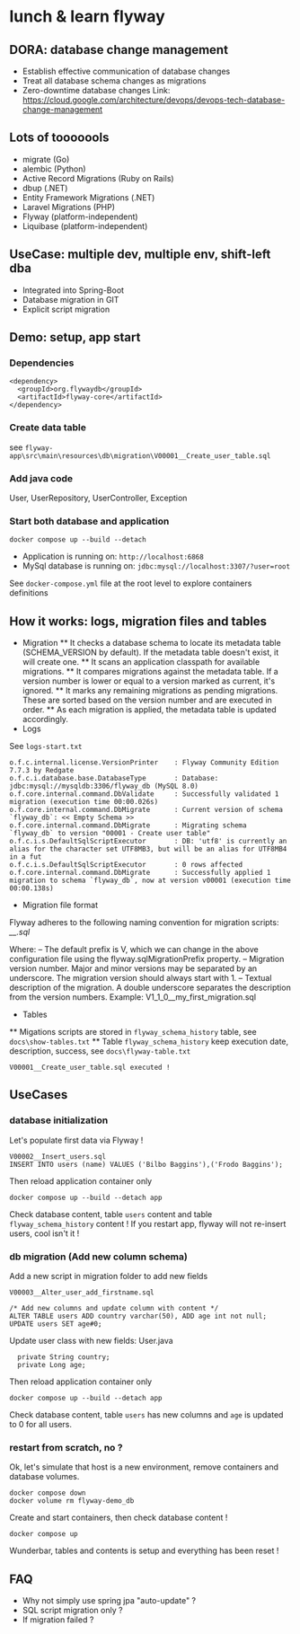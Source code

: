 # lunch & learn flyway

## DORA: database change management
* Establish effective communication of database changes
* Treat all database schema changes as migrations
* Zero-downtime database changes
Link: https://cloud.google.com/architecture/devops/devops-tech-database-change-management

## Lots of tooooools
* migrate (Go)
* alembic (Python)
* Active Record Migrations (Ruby on Rails)
* dbup (.NET)
* Entity Framework Migrations (.NET)
* Laravel Migrations (PHP)
* Flyway (platform-independent)
* Liquibase (platform-independent)

## UseCase: multiple dev, multiple env, shift-left dba
* Integrated into Spring-Boot
* Database migration in GIT
* Explicit script migration

## Demo: setup, app start

### Dependencies

```
<dependency>
  <groupId>org.flywaydb</groupId>
  <artifactId>flyway-core</artifactId>
</dependency>
```    

### Create data table

see `flyway-app\src\main\resources\db\migration\V00001__Create_user_table.sql`

### Add java code 

User, UserRepository, UserController, Exception

### Start both database and application

```
docker compose up --build --detach
```

* Application is running on: `http://localhost:6868`
* MySql database is running on: `jdbc:mysql://localhost:3307/?user=root`

See `docker-compose.yml` file at the root level to explore containers definitions

## How it works: logs, migration files and tables

* Migration
** It checks a database schema to locate its metadata table (SCHEMA_VERSION by default). If the metadata table doesn't exist, it will create one.
** It scans an application classpath for available migrations.
** It compares migrations against the metadata table. If a version number is lower or equal to a version marked as current, it's ignored.
** It marks any remaining migrations as pending migrations. These are sorted based on the version number and are executed in order.
** As each migration is applied, the metadata table is updated accordingly.
* Logs

See `logs-start.txt`

```
o.f.c.internal.license.VersionPrinter    : Flyway Community Edition 7.7.3 by Redgate
o.f.c.i.database.base.DatabaseType       : Database: jdbc:mysql://mysqldb:3306/flyway_db (MySQL 8.0)
o.f.core.internal.command.DbValidate     : Successfully validated 1 migration (execution time 00:00.026s)
o.f.core.internal.command.DbMigrate      : Current version of schema `flyway_db`: << Empty Schema >>
o.f.core.internal.command.DbMigrate      : Migrating schema `flyway_db` to version "00001 - Create user table"
o.f.c.i.s.DefaultSqlScriptExecutor       : DB: 'utf8' is currently an alias for the character set UTF8MB3, but will be an alias for UTF8MB4 in a fut
o.f.c.i.s.DefaultSqlScriptExecutor       : 0 rows affected
o.f.core.internal.command.DbMigrate      : Successfully applied 1 migration to schema `flyway_db`, now at version v00001 (execution time 00:00.138s)
```

* Migration file format

Flyway adheres to the following naming convention for migration scripts: *<Prefix><Version>__<Description>.sql*

Where:
<Prefix> – The default prefix is V, which we can change in the above configuration file using the flyway.sqlMigrationPrefix property.
<Version> – Migration version number. Major and minor versions may be separated by an underscore. The migration version should always start with 1.
<Description> – Textual description of the migration. A double underscore separates the description from the version numbers.
Example: V1_1_0__my_first_migration.sql

* Tables

** Migations scripts are stored in `flyway_schema_history` table, see `docs\show-tables.txt`
** Table `flyway_schema_history` keep execution date, description, success, see  `docs\flyway-table.txt`

```
V00001__Create_user_table.sql executed !
```

## UseCases

### database initialization

Let's populate first data via Flyway !

```
V00002__Insert_users.sql
INSERT INTO users (name) VALUES ('Bilbo Baggins'),('Frodo Baggins');
```

Then reload application container only 

```
docker compose up --build --detach app
```

Check database content, table `users` content and table `flyway_schema_history` content !
If you restart app, flyway will not re-insert users, cool isn't it !

### db migration (Add new column schema)

Add a new script in migration folder to add new fields

```
V00003__Alter_user_add_firstname.sql

/* Add new columns and update column with content */
ALTER TABLE users ADD country varchar(50), ADD age int not null;
UPDATE users SET age#0;
```

Update user class with new fields: User.java

```
  private String country;
  private Long age;
```

Then reload application container only 

```
docker compose up --build --detach app
```

Check database content, table `users` has new columns and `age` is updated to 0 for all users.

### restart from scratch, no ?

Ok, let's simulate that host is a new environment, remove containers and database volumes. 

```
docker compose down
docker volume rm flyway-demo_db
```

Create and start containers, then check database content !

```
docker compose up
```

Wunderbar, tables and contents is setup and everything has been reset !

## FAQ
* Why not simply use spring jpa "auto-update" ?
* SQL script migration only ?
* If migration failed ?